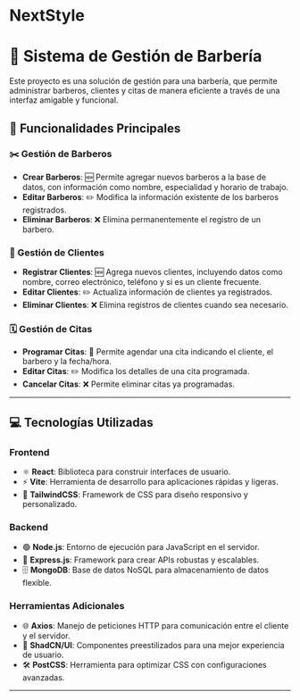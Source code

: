 # NextStyle
# 💈 Sistema de Gestión de Barbería

Este proyecto es una solución de gestión para una barbería, que permite administrar barberos, clientes y citas de manera eficiente a través de una interfaz amigable y funcional.

## 🌟 Funcionalidades Principales

### ✂️ Gestión de Barberos
- **Crear Barberos**: 🆕 Permite agregar nuevos barberos a la base de datos, con información como nombre, especialidad y horario de trabajo.
- **Editar Barberos**: ✏️ Modifica la información existente de los barberos registrados.
- **Eliminar Barberos**: ❌ Elimina permanentemente el registro de un barbero.

### 👤 Gestión de Clientes
- **Registrar Clientes**: 🆕 Agrega nuevos clientes, incluyendo datos como nombre, correo electrónico, teléfono y si es un cliente frecuente.
- **Editar Clientes**: ✏️ Actualiza información de clientes ya registrados.
- **Eliminar Clientes**: ❌ Elimina registros de clientes cuando sea necesario.

### 🗓️ Gestión de Citas
- **Programar Citas**: 📅 Permite agendar una cita indicando el cliente, el barbero y la fecha/hora.
- **Editar Citas**: ✏️ Modifica los detalles de una cita programada.
- **Cancelar Citas**: ❌ Permite eliminar citas ya programadas.

---

## 💻 Tecnologías Utilizadas

### **Frontend**
- ⚛️ **React**: Biblioteca para construir interfaces de usuario.
- ⚡ **Vite**: Herramienta de desarrollo para aplicaciones rápidas y ligeras.
- 🎨 **TailwindCSS**: Framework de CSS para diseño responsivo y personalizado.

### **Backend**
- 🟢 **Node.js**: Entorno de ejecución para JavaScript en el servidor.
- 🚀 **Express.js**: Framework para crear APIs robustas y escalables.
- 🗄️ **MongoDB**: Base de datos NoSQL para almacenamiento de datos flexible.

### **Herramientas Adicionales**
- 🌐 **Axios**: Manejo de peticiones HTTP para comunicación entre el cliente y el servidor.
- 🧩 **ShadCN/UI**: Componentes preestilizados para una mejor experiencia de usuario.
- 🛠️ **PostCSS**: Herramienta para optimizar CSS con configuraciones avanzadas.

---
